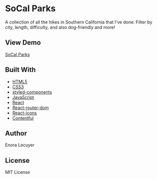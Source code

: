 # SoCal Parks

A collection of all the hikes in Southern California that I've done. Filter by city, length, difficulty, and also dog-friendly and more! 

## View Demo

[SoCal Parks](https://socalparks.netlify.app/)

## Built With

* [HTML5](https://en.wikipedia.org/wiki/HTML5)
* [CSS3](https://en.wikipedia.org/wiki/Cascading_Style_Sheets#CSS_3)
* [styled-components](https://styled-components.com/)
* [JavaScript](https://en.wikipedia.org/wiki/JavaScript)
* [React](https://github.com/facebook/create-react-app)
* [React-router-dom](https://www.npmjs.com/package/react-router-dom)
* [React-icons](https://react-icons.github.io/react-icons/)
* [Contentful](https://www.contentful.com/)

## Author

Enora Lecuyer

## License

MIT License
